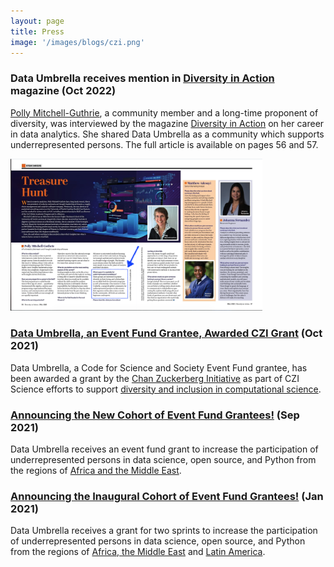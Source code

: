 ```yaml
---
layout: page
title: Press
image: '/images/blogs/czi.png'
---
```



### Data Umbrella receives mention in [Diversity in Action](https://mydigitalpublication.com/publication/?m=46265&i=763269&p=58&ver=html5) magazine (Oct 2022)

[Polly Mitchell-Guthrie](https://www.linkedin.com/in/pollymitchellguthrie/), a community member and a long-time proponent of diversity, was interviewed by the magazine [Diversity in Action](https://mydigitalpublication.com/publication/?m=46265&i=763269&p=58&ver=html5) on her career in data analytics.  She shared Data Umbrella as a community which supports underrepresented persons. The full article is available on pages 56 and 57.

<p float="left">
   <a href="https://mydigitalpublication.com/publication/?m=46265&i=763269&p=58&ver=html5">
  <img src="../images/press/diversity_in_action.png" width="80%" height="80%" style="border:0px;margin:0px">
</a>
</p>

### [Data Umbrella, an Event Fund Grantee, Awarded CZI Grant](https://eventfund.codeforscience.org/data-umbrella-awarded-czi-grant/) (Oct 2021)

Data Umbrella, a Code for Science and Society Event Fund grantee, has been awarded a grant by the [Chan Zuckerberg Initiative](https://chanzuckerberg.com/) as part of CZI Science efforts to support [diversity and inclusion in computational science](https://cziscience.medium.com/advancing-diversity-and-inclusion-in-scientific-open-source-eaabe6a5488b). 

### [Announcing the New Cohort of Event Fund Grantees!](https://eventfund.codeforscience.org/announcing-the-new-cohort-of-event-fund-grantees/) (Sep 2021)

Data Umbrella receives an event fund grant to increase the participation of underrepresented persons in data science, open source, and Python from the regions of [Africa and the Middle East](https://afme2021rc.dataumbrella.org/home). 
 
### [Announcing the Inaugural Cohort of Event Fund Grantees!](https://eventfund.codeforscience.org/announcing/) (Jan 2021)

Data Umbrella receives a grant for two sprints to increase the participation of underrepresented persons in data science, open source, and Python from the regions of [Africa, the Middle East](https://afme2021.dataumbrella.org/home) and [Latin America](https://latam2021.dataumbrella.org/home). 


